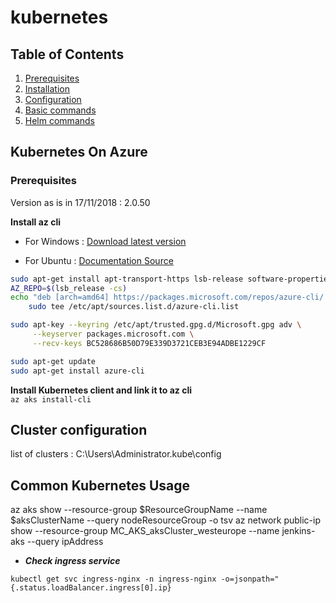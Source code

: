 # kubernetes

## Table of Contents
1. [Prerequisites](documentation/00-prerequisites.md)
2. [Installation](documentation/01-installation.md)
3. [Configuration](documentation/02-configuration.md)
4. [Basic commands](documentation/03-basic-commands.md)
4. [Helm commands](documentation/04-helm-commands.md)

## Kubernetes On Azure
### Prerequisites  

Version as is in 17/11/2018 : 2.0.50

**Install az cli**  
* For Windows : [Download latest version](https://aka.ms/installazurecliwindows)  

* For Ubuntu  : [Documentation Source](https://docs.microsoft.com/fr-fr/cli/azure/install-azure-cli-apt?view=azure-cli-latest)  
```bash
sudo apt-get install apt-transport-https lsb-release software-properties-common -y
AZ_REPO=$(lsb_release -cs)
echo "deb [arch=amd64] https://packages.microsoft.com/repos/azure-cli/ $AZ_REPO main" | \
    sudo tee /etc/apt/sources.list.d/azure-cli.list

sudo apt-key --keyring /etc/apt/trusted.gpg.d/Microsoft.gpg adv \
     --keyserver packages.microsoft.com \
     --recv-keys BC528686B50D79E339D3721CEB3E94ADBE1229CF

sudo apt-get update
sudo apt-get install azure-cli
```
**Install Kubernetes client and link it to az cli**  
`az aks install-cli`

## Cluster configuration

list of clusters : C:\Users\Administrator\.kube\config  

## Common Kubernetes Usage

az aks show --resource-group $ResourceGroupName --name $aksClusterName --query nodeResourceGroup -o tsv
az network public-ip show --resource-group MC_AKS_aksCluster_westeurope --name jenkins-aks --query ipAddress

* ***Check ingress service***

```
kubectl get svc ingress-nginx -n ingress-nginx -o=jsonpath="{.status.loadBalancer.ingress[0].ip}
```
